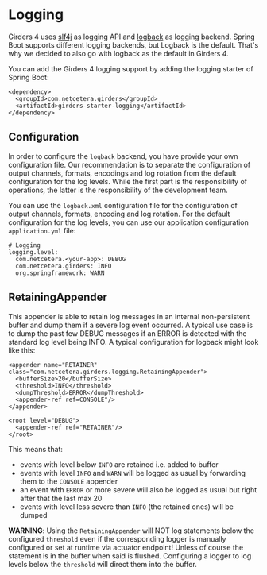 # Logging

Girders 4 uses [slf4j](https://www.slf4j.org/) as logging API and [logback](https://logback.qos.ch/) as logging backend.
 Spring Boot supports different logging backends, but Logback is the default. That's why we decided to also go with
 logback as the default in Girders 4.

You can add the Girders 4 logging support by adding the logging starter of Spring Boot:

    <dependency>
      <groupId>com.netcetera.girders</groupId>
      <artifactId>girders-starter-logging</artifactId>
    </dependency>

## Configuration

In order to configure the `logback` backend, you have provide your own configuration file. Our recommendation is to
separate the configuration of output channels, formats, encodings and log rotation from the default configuration for
the log levels. While the first part is the responsibility of operations, the latter is the
responsibility of the development team.

You can use the `logback.xml` configuration file for the configuration of output channels, formats, encoding and log
rotation. For the default configuration for the log levels, you can use our application configuration
`application.yml` file:

    # Logging
    logging.level:
      com.netcetera.<your-app>: DEBUG
      com.netcetera.girders: INFO
      org.springframework: WARN

## RetainingAppender

This appender is able to retain log messages in an internal non-persistent buffer and dump them if a severe log
event occurred. A typical use case is to dump the past few DEBUG messages if an ERROR is detected
with the standard log level being INFO. A typical configuration for logback might look like this:

    <appender name="RETAINER" class="com.netcetera.girders.logging.RetainingAppender">
      <bufferSize>20</bufferSize>
      <threshold>INFO</threshold>
      <dumpThreshold>ERROR</dumpThreshold>
      <appender-ref ref=CONSOLE"/>
    </appender>
     
    <root level="DEBUG">
      <appender-ref ref="RETAINER"/>
    </root>
    
This means that:

  * events with level below `INFO` are retained i.e. added to buffer
  * events with level `INFO` and `WARN` will be logged as usual by forwarding them to the `CONSOLE` appender
  * an event with `ERROR` or more severe will also be logged as usual but right after that the last max 20
  * events with level less severe than `INFO` (the retained ones) will be dumped

**WARNING**: Using the `RetainingAppender` will NOT log statements below the configured `threshold` even if the 
corresponding logger is manually configured or set at runtime via actuator endpoint!
Unless of course the statement is in the buffer when said is flushed.
Configuring a logger to log levels below the `threshold` will direct them into the buffer.